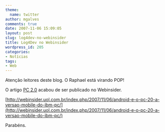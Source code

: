 ```yaml
---
theme:
  name: twitter
author: mgalves
comments: true
date: 2007-11-06 15:09:05
layout: post
slug: log4dev-no-webinsider
title: Log4Dev no Webinsider
wordpress_id: 205
categories:
- Notícias
tags:
- Web
---
```


Atenção leitores deste blog. O Raphael está virando POP!

O artigo [PC 2.0](http://log4dev.com/2007/11/06/pc-20/) acabou de ser publicado no Webinsider.

[http://webinsider.uol.com.br/index.php/2007/11/06/android-e-o-pc-20-a-versao-mobile-do-ibm-pc/](http://webinsider.uol.com.br/index.php/2007/11/06/android-e-o-pc-20-a-versao-mobile-do-ibm-pc/)

Parabéns.
